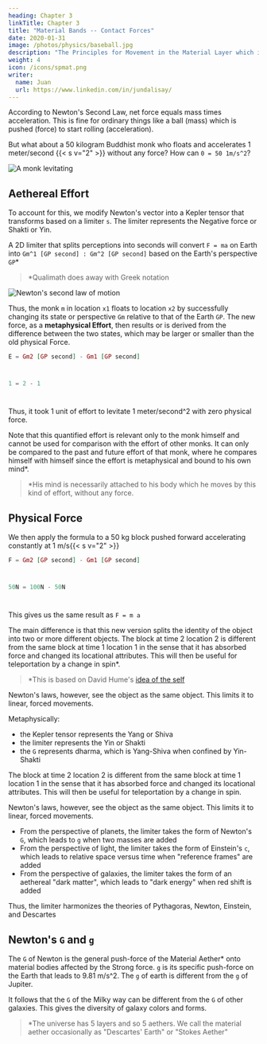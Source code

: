 ```yaml
---
heading: Chapter 3
linkTitle: Chapter 3
title: "Material Bands -- Contact Forces"
date: 2020-01-31
image: /photos/physics/baseball.jpg
description: "The Principles for Movement in the Material Layer which is the lowest and crudest layer"
weight: 4
icon: /icons/spmat.png
writer:
  name: Juan
  url: https://www.linkedin.com/in/jundalisay/
---
```




<!-- Spatial Relativity is the Superphysics alternative to General Relativity. It is the ratio between the inherent quality of each qost or center of gravity.

- If Qost A has an inherent quality that is 100 units repulsive to Qost B, then the spacetime between them might be 100 distance-units per 1 unit of time-perception. 
- But if Qost C is only 50 units repulsive, then Qost C will be 50 units away from Qost B at the same time. 
- This would show Qost A moving faster away from Qost B than Qost C. 
  - In Physics, this manifests as it having a red-shift which will indicate a growing distance.

![Qost](https://sorasystem.sirv.com/graphics/qost.png)

 This ratio* is called 'gravitational relativity' for the spatial layer. -->

<!-- Our universal equation at rest is E = G<sub>l</sub>

Our general equation in motion is G<sub>1(s)</sub> : G<sub>2(s)</sub>

- G is the gravitational signature of the identity. Most of the time, this leads to mass
- s is the set of constants that rule in that layer
- G<sub>1</sub>, G<sub>2</sub> are the identities in question

Here we explain material relativity. -->

According to Newton's Second Law, net force equals mass times acceleration. This is fine for ordinary things like a ball (mass) which is pushed (force) to start rolling (acceleration). 

But what about a 50 kilogram Buddhist monk who floats and accelerates 1 meter/second {{< s v="2" >}} without any force? How can `0 = 50 1m/s^2`?   


![A monk levitating](/graphics/physics/francis.jpg)

## Aethereal Effort

To account for this, we modify Newton's vector into a Kepler tensor that transforms based on a limiter `s`. The limiter represents the Negative force or Shakti or Yin.  

A 2D limiter that splits perceptions into seconds will convert `F = ma` on Earth into `Gm^1 [GP second] : Gm^2 [GP second]` based on the Earth's perspective `GP`*

> *Qualimath does away with Greek notation
  

![Newton's second law of motion](/graphics/physics/fma.png)

Thus, the monk `m` in location `x1` floats to location `x2` by successfully changing its state or perspective `Gm` relative to that of the Earth `GP`. The new force, as a **metaphysical Effort**, then results or is derived from the difference between the two states, which may be larger or smaller than the old physical Force.  

```elixir
E = Gm2 [GP second] - Gm1 [GP second]
```

#

```elixir
1 = 2 - 1
```

#

Thus, it took 1 unit of effort to levitate 1 meter/second^2 with zero physical force. 

Note that this quantified effort is relevant only to the monk himself and cannot be used for comparison with the effort of other monks. It can only be compared to the past and future effort of that monk, where he compares himself with himself since the effort is metaphysical and bound to his own mind*.

> *His mind is necessarily attached to his body which he moves by this kind of effort, without any force.  


## Physical Force

We then apply the formula to a 50 kg block pushed forward accelerating constantly at 1 m/s{{< s v="2" >}}

```elixir
F = Gm2 [GP second] - Gm1 [GP second]
```

#

```elixir
50N = 100N - 50N
```

#

This gives us the same result as `F = m a`

The main difference is that this new version splits the identity of the object into two or more different objects. The block at time 2 location 2 is different from the same block at time 1 location 1 in the sense that it has absorbed force and changed its locational attributes. This will then be useful for teleportation by a change in spin*.



> *This is based on David Hume's [idea of the self](/bio/principles/intro/chapter-01) 

Newton's laws, however, see the object as the same object. This limits it to linear, forced movements.
<!-- It focuses on the journey and not the destination.   -->

Metaphysically:
- the Kepler tensor represents the Yang or Shiva
- the limiter represents the Yin or Shakti
- the `G` represents dharma, which is Yang-Shiva when confined by Yin-Shakti

The block at time 2 location 2 is different from the same block at time 1 location 1 in the sense that it has absorbed force and changed its locational attributes. This will then be useful for teleportation by a change in spin.

Newton's laws, however, see the object as the same object. This limits it to linear, forced movements.

- From the perspective of planets, the limiter takes the form of Newton's `G`, which leads to `g` when two masses are added 
- From the perspective of light, the limiter takes the form of Einstein's `c`, which leads to relative space versus time when "reference frames" are added
- From the perspective of galaxies, the limiter takes the form of an aethereal "dark matter", which leads to "dark energy" when red shift is added

Thus, the limiter harmonizes the theories of Pythagoras, Newton, Einstein, and Descartes


## Newton's `G` and `g`

The `G` of Newton is the general push-force of the Material Aether* onto material bodies affected by the Strong force. `g` is its specific push-force on the Earth that leads to 9.81 m/s^2. The `g` of earth is different from the `g` of Jupiter. 

It follows that the `G` of the Milky way can be different from the `G` of other galaxies. This gives the diversity of galaxy colors and forms. 

> *The universe has 5 layers and so 5 aethers. We call the material aether occasionally as "Descartes' Earth" or "Stokes Aether" 
